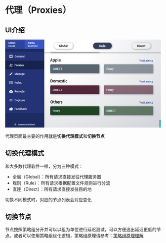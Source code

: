 # 代理（Proxies）

## UI介绍

![Proxies&#x754C;&#x9762;](.gitbook/assets/image%20%282%29.png)

  
代理页面最主要的作用就是**切换代理模式**和**切换节点**

## **切换代理模式**

和大多数代理软件一样，分为三种模式：

* 全局（Global）：所有请求直接发往代理服务器
* 规则（Rule）：所有请求根据配置文件规则进行分流
* 直连（Direct）：所有请求直接发往目的地

切换不同模式时，对应的节点列表会对应变化

## 切换节点

节点按照策略组分开并可以以组为单位进行延迟测试，可以方便选出延迟更低的节点。或者可以使用策略组优化逻辑，策略组原理请参考：[策略组原理理解](https://github.com/Fndroid/jsbox_script/wiki/%E5%85%B3%E4%BA%8E%E7%AD%96%E7%95%A5%E7%BB%84%E7%9A%84%E7%90%86%E8%A7%A3)

